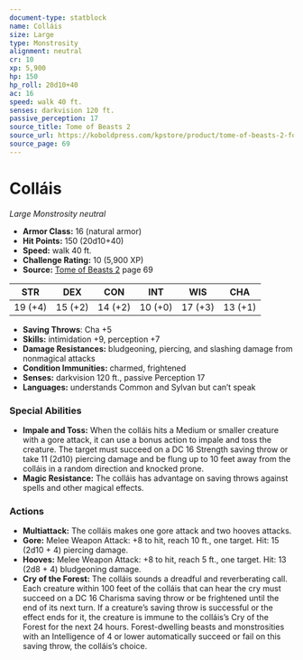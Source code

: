 ```yaml
---
document-type: statblock
name: Colláis
size: Large
type: Monstrosity
alignment: neutral
cr: 10
xp: 5,900
hp: 150
hp_roll: 20d10+40
ac: 16
speed: walk 40 ft.
senses: darkvision 120 ft. 
passive_perception: 17
source_title: Tome of Beasts 2
source_url: https://koboldpress.com/kpstore/product/tome-of-beasts-2-for-5th-edition
source_page: 69
---
```


# Colláis

*Large* *Monstrosity* *neutral*

- **Armor Class:** 16 (natural armor)
- **Hit Points:** 150 (20d10+40)
- **Speed:** walk 40 ft.
- **Challenge Rating:** 10 (5,900 XP)
- **Source:** [Tome of Beasts 2](https://koboldpress.com/kpstore/product/tome-of-beasts-2-for-5th-edition) page 69

| STR | DEX | CON | INT | WIS | CHA |
| --- | --- | --- | --- | --- | --- |
| 19 (+4) | 15 (+2) | 14 (+2) | 10 (+0) | 17 (+3) | 13 (+1) |

- **Saving Throws**: Cha +5
- **Skills:** intimidation +9, perception +7
- **Damage Resistances:** bludgeoning, piercing, and slashing damage from nonmagical attacks
- **Condition Immunities:** charmed, frightened
- **Senses:** darkvision 120 ft., passive Perception 17
- **Languages:** understands Common and Sylvan but can’t speak

### Special Abilities

- **Impale and Toss:** When the colláis hits a Medium or smaller creature with a gore attack, it can use a bonus action to impale and toss the creature. The target must succeed on a DC 16 Strength saving throw or take 11 (2d10) piercing damage and be flung up to 10 feet away from the colláis in a random direction and knocked prone.
- **Magic Resistance:** The colláis has advantage on saving throws against spells and other magical effects.

### Actions

- **Multiattack:** The colláis makes one gore attack and two hooves attacks.
- **Gore:** Melee Weapon Attack: +8 to hit, reach 10 ft., one target. Hit: 15 (2d10 + 4) piercing damage.
- **Hooves:** Melee Weapon Attack: +8 to hit, reach 5 ft., one target. Hit: 13 (2d8 + 4) bludgeoning damage.
- **Cry of the Forest:** The colláis sounds a dreadful and reverberating call. Each creature within 100 feet of the colláis that can hear the cry must succeed on a DC 16 Charisma saving throw or be frightened until the end of its next turn. If a creature’s saving throw is successful or the effect ends for it, the creature is immune to the colláis’s Cry of the Forest for the next 24 hours. Forest-dwelling beasts and monstrosities with an Intelligence of 4 or lower automatically succeed or fail on this saving throw, the colláis’s choice.
